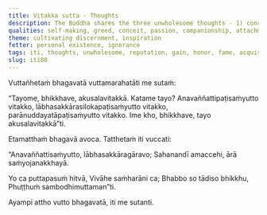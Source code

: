```yaml
---
title: Vitakka sutta - Thoughts
description: The Buddha shares the three unwholesome thoughts - 1) concerning one's reputation, 2) concerning acquisitions, respect, and popularity, and 3) associated with inappropriate concern for others.
qualities: self-making, greed, conceit, passion, companionship, attachment, giving up
theme: cultivating discernment, inspiration
fetter: personal existence, ignorance
tags: iti, thoughts, unwholesome, reputation, gain, honor, fame, acquisitions, respect, popularity, compassion, iti50-99
slug: iti80
---
```


Vuttañhetaṁ bhagavatā vuttamarahatāti me sutaṁ:

“Tayome, bhikkhave, akusalavitakkā. Katame tayo? Anavaññattipaṭisaṁyutto vitakko, lābhasakkārasilokapaṭisaṁyutto vitakko, parānuddayatāpaṭisaṁyutto vitakko. Ime kho, bhikkhave, tayo akusalavitakkā”ti.

Etamatthaṁ bhagavā avoca. Tatthetaṁ iti vuccati:

“Anavaññattisaṁyutto,
lābhasakkāragāravo;
Sahanandī amaccehi,
ārā saṁyojanakkhayā.

Yo ca puttapasuṁ hitvā,
Vivāhe saṁharāni ca;
Bhabbo so tādiso bhikkhu,
Phuṭṭhuṁ sambodhimuttaman”ti.

Ayampi attho vutto bhagavatā, iti me sutanti.
